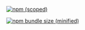 [![npm (scoped)](https://img.shields.io/npm/v/@rohit-raj/dayjs-client.svg)](https://github.com/rohit-raj/dayjs-client)



[![npm bundle size (minified)](https://img.shields.io/bundlephobia/min/react.svg)](https://github.com/rohit-raj/dayjs-client)



